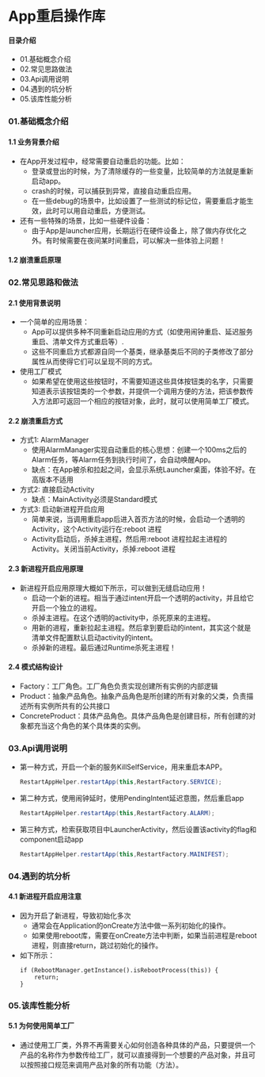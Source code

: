 # App重启操作库
#### 目录介绍
- 01.基础概念介绍
- 02.常见思路做法
- 03.Api调用说明
- 04.遇到的坑分析
- 05.该库性能分析



### 01.基础概念介绍
#### 1.1 业务背景介绍
- 在App开发过程中，经常需要自动重启的功能。比如：
    - 登录或登出的时候，为了清除缓存的一些变量，比较简单的方法就是重新启动app。
    - crash的时候，可以捕获到异常，直接自动重启应用。
    - 在一些debug的场景中，比如设置了一些测试的标记位，需要重启才能生效，此时可以用自动重启，方便测试。
- 还有一些特殊的场景，比如一些硬件设备：
    - 由于App是launcher应用，长期运行在硬件设备上，除了做内存优化之外。有时候需要在夜间某时间重启，可以解决一些体验上问题！


#### 1.2 崩溃重启原理



### 02.常见思路和做法
#### 2.1 使用背景说明
- 一个简单的应用场景：
    - App可以提供多种不同重新启动应用的方式（如使用闹钟重启、延迟服务重启、清单文件方式重启等）.
    - 这些不同重启方式都源自同一个基类，继承基类后不同的子类修改了部分属性从而使得它们可以呈现不同的方式。
- 使用工厂模式
    - 如果希望在使用这些按钮时，不需要知道这些具体按钮类的名字，只需要知道表示该按钮类的一个参数，并提供一个调用方便的方法，把该参数传入方法即可返回一个相应的按钮对象，此时，就可以使用简单工厂模式。


#### 2.2 崩溃重启方式
- 方式1: AlarmManager
    - 使用AlarmManager实现自动重启的核心思想：创建一个100ms之后的Alarm任务，等Alarm任务到执行时间了，会自动唤醒App。
    - 缺点：在App被杀和拉起之间，会显示系统Launcher桌面，体验不好。在高版本不适用
- 方式2: 直接启动Activity
    - 缺点：MainActivity必须是Standard模式
- 方式3: 启动新进程开启应用
    - 简单来说，当调用重启app后进入首页方法的时候，会启动一个透明的Activity，这个Activity运行在:reboot 进程
    - Activity启动后，杀掉主进程，然后用:reboot 进程拉起主进程的Activity。关闭当前Activity，杀掉:reboot 进程



#### 2.3 新进程开启应用原理
- 新进程开启应用原理大概如下所示，可以做到无缝启动应用！
    - 启动一个新的进程。相当于通过intent开启一个透明的activity，并且给它开启一个独立的进程。
    - 杀掉主进程。在这个透明的activity中，杀死原来的主进程。
    - 用新的进程，重新拉起主进程。然后拿到要启动的intent，其实这个就是清单文件配置默认启动activity的intent。
    - 杀掉新的进程。最后通过Runtime杀死主进程！




#### 2.4 模式结构设计
- Factory：工厂角色。工厂角色负责实现创建所有实例的内部逻辑
- Product：抽象产品角色。抽象产品角色是所创建的所有对象的父类，负责描述所有实例所共有的公共接口
- ConcreteProduct：具体产品角色。具体产品角色是创建目标，所有创建的对象都充当这个角色的某个具体类的实例。




### 03.Api调用说明
- 第一种方式，开启一个新的服务KillSelfService，用来重启本APP。
    ``` java
    RestartAppHelper.restartApp(this,RestartFactory.SERVICE);
    ```
- 第二种方式，使用闹钟延时，使用PendingIntent延迟意图，然后重启app
    ``` java
    RestartAppHelper.restartApp(this,RestartFactory.ALARM);
    ```
- 第三种方式，检索获取项目中LauncherActivity，然后设置该activity的flag和component启动app
    ``` java
    RestartAppHelper.restartApp(this,RestartFactory.MAINIFEST);
    ```



### 04.遇到的坑分析
#### 4.1 新进程开启应用注意
- 因为开启了新进程，导致初始化多次
    - 通常会在Application的onCreate方法中做一系列初始化的操作。
    - 如果使用reboot库，需要在onCreate方法中判断，如果当前进程是reboot进程，则直接return，跳过初始化的操作。
- 如下所示：
    ```
    if (RebootManager.getInstance().isRebootProcess(this)) {
        return;
    }
    ```



### 05.该库性能分析
#### 5.1 为何使用简单工厂
- 通过使用工厂类，外界不再需要关心如何创造各种具体的产品，只要提供一个产品的名称作为参数传给工厂，就可以直接得到一个想要的产品对象，并且可以按照接口规范来调用产品对象的所有功能（方法）。









